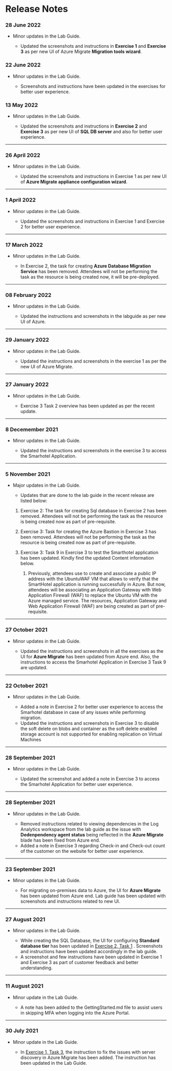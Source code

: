 # Release Notes

### 28 June 2022

  - Minor updates in the Lab Guide.
      
       - Updated the screenshots and instructions in **Exercise 1** and **Exercise 3** as per new UI of Azure Migrate **Migration tools wizard**.

### 22 June 2022

  - Minor updates in the Lab Guide.
      
       - Screenshots and instructions have been updated in the exercises for better user experience.

### 13 May 2022

  - Minor updates in the Lab Guide.
 
     - Updated the screenshots and instructions in **Exercise 2** and **Exercise 3** as per new UI of **SQL DB server** and also for better user experience.
-----------------

### 26 April 2022

  - Minor updates in the Lab Guide.
 
     - Updated the screenshots and instructions in Exercise 1 as per new UI of **Azure Migrate appliance configuration wizard**.
-----------------

### 1 April 2022

  - Minor updates in the Lab Guide.
 
     - Updated the screenshots and instructions in Exercise 1 and Exercise 2 for better user experience.
-----------------

### 17 March 2022

  - Minor updates in the Lab Guide.
  
      - In Exercise 2, the task for creating **Azure Database Migration Service** has been removed. Attendees will not be performing the task as the resource is being created now, it will be pre-deployed.

-----------------

### 08 February 2022

  - Minor updates in the Lab Guide.
  
      - Updated the instructions and screenshots in the labguide as per new UI of Azure.

-----------------

### 29 January 2022

  - Minor updates in the Lab Guide.
  
      - Updated the instructions and screenshots in the exercise 1 as per the new UI of Azure Migrate.

-----------------

### 27 January 2022

  - Minor updates in the Lab Guide.
 
     - Exercise 3 Task 2 overview has been updated as per the recent update.

-----------------

### 8 Decemember 2021

  - Minor updates in the Lab Guide.
  
      - Updated the instructions and screenshots in the exercise 3 to access the Smarhotel Application.

-----------------

### 5 November 2021

  - Major updates in the Lab Guide.
     - Updates that are done to the lab guide in the recent release are listed below:
  
      1.	Exercise 2: The task for creating Sql database in Exercise 2 has been removed. Attendees will not be performing the task as the resource is being created now as part of pre-requisite.

      2.	Exercise 3: Task for creating the Azure Bastion in Exercise 3 has been removed. Attendees will not be performing the task as the resource is being created now as part of pre-requisite.

      3.	Exercise 3: Task 9 in Exercise 3 to test the Smarthotel application has been updated. Kindly find the updated Content information below.

               1. Previously, attendees use to create and associate a public IP address with the UbuntuWAF VM that allows to verify that the SmartHotel application is running successfully in Azure. But now, attendees will be associating an Application Gateway with Web Application Firewall (WAF) to replace the Ubuntu VM with the Azure managed service. The resources, Application Gateway and Web Application Firewall (WAF) are being created as part of pre-requisite.

-----------------

### 27 October 2021

  - Minor updates in the Lab Guide.
 
     - Updated the instructions and screenshots in all the exercises as the UI for **Azure Migrate** has been updated from Azure end. Also, the instructions to access the Smarhotel Application in Exercise 3 Task 9 are updated.
-----------------

### 22 October 2021

  - Minor updates in the Lab Guide.
  
      -  Added a note in Exercise 2  for better user experience to access the Smarhotel database in case of any issues while performing migration.
      - Updated the instructions and screenshots in Exercise 3 to disable the soft delete on blobs and container as the soft delete enabled storage account is not supported for enabling replication on Virtual Machines
-----------------

### 28 September 2021

  - Minor updates in the Lab Guide.
  
      - Updated the screenshot and added a note in Exercise 3 to access the Smarhotel Application for better user experience.
-----------------

### 28 September 2021

  - Minor updates in the Lab Guide.
  
      - Removed instructions related to viewing dependencies in the Log Analytics workspace from the lab guide as the issue with **Dedenpendency agent status** being reflected in the **Azure Migrate** blade has been fixed from Azure end.
      - Added a note in Exercise 3 regarding Check-in and Check-out count of the customer on the website for better user experience.
-----------------

### 23 September 2021
  - Minor updates in the Lab Guide.
  
      - For migrating on-premises data to Azure, the UI for **Azure Migrate** has been updated from Azure end. Lab guide has been updated with screenshots and instructions related to new UI.
-----------------

### 27 August 2021
  - Minor updates in the Lab Guide.
      
      - While creating the SQL Database, the UI for configuring  **Standard database tier** has been updated in [Exercise 2, Task 1](https://github.com/CloudLabs-MCW/MCW-Line-of-business-application-migration/blob/snapshot/Hands-on%20lab/HOL%20step-by%20step%20-%20Line-of-business%20application%20migration_07.md) . Screenshots and instructions have been updated accordingly in the lab guide.
      - A screenshot and few instructions have been updated in Exercise 1 and Exercise 3 as part of customer feedback and better understanding.

----------------

### 11 August 2021
  - Minor update in the Lab Guide.
  
      - A note has been added to the GettingStarted.md file to assist users in skipping MFA when logging into the Azure Portal.
  
------------------

### 30 July 2021
  - Minor update in the Lab Guide.
  
      - In [Exercise 1, Task 3](https://github.com/CloudLabs-MCW/MCW-Line-of-business-application-migration/blob/prod/Hands-on%20lab/HOL%20step-by%20step%20-%20Line-of-business%20application%20migration_06.md), the  instruction to fix the issues with server discovery in Azure Migrate has been added. The instruction has been updated in the Lab Guide.
